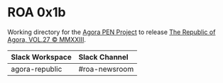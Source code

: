 # ROA 0x1b
Working directory for the [Agora PEN Project](https://github.com/agorahub/AIPs/projects/1) to release [The Republic of Agora, VOL.27 © MMXXIII](https://github.com/agorahub/pen0/releases/tag/v27).

| Slack Workspace | Slack Channel |
| :-------------- | :------------ |
| agora-republic  | #roa-newsroom |
